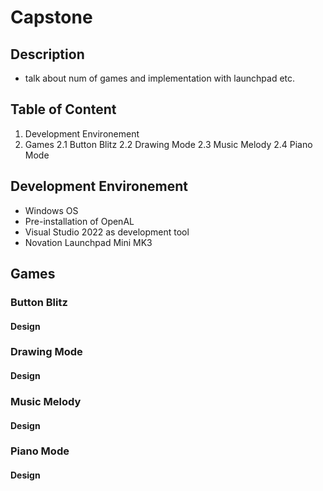# Capstone

## Description
- talk about num of games and implementation with launchpad etc.

## Table of Content
1. Development Environement
2. Games
   2.1 Button Blitz
   2.2 Drawing Mode
   2.3 Music Melody
   2.4 Piano Mode

## Development Environement
- Windows OS
- Pre-installation of OpenAL
- Visual Studio 2022 as development tool
- Novation Launchpad Mini MK3

## Games
### Button Blitz
#### Design
### Drawing Mode
#### Design
### Music Melody
#### Design
### Piano Mode
#### Design




 
